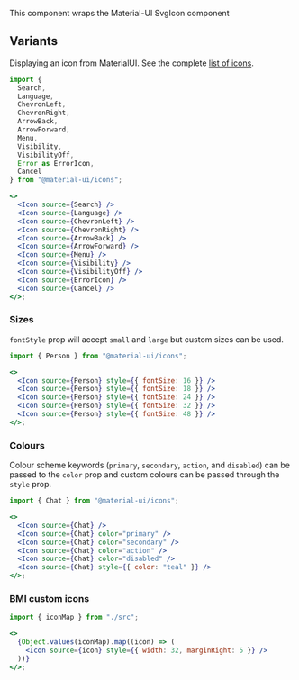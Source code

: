 This component wraps the Material-UI SvgIcon component

## Variants

Displaying an icon from MaterialUI. See the complete [list of icons](https://material-ui.com/components/material-icons/).

```jsx
import {
  Search,
  Language,
  ChevronLeft,
  ChevronRight,
  ArrowBack,
  ArrowForward,
  Menu,
  Visibility,
  VisibilityOff,
  Error as ErrorIcon,
  Cancel
} from "@material-ui/icons";

<>
  <Icon source={Search} />
  <Icon source={Language} />
  <Icon source={ChevronLeft} />
  <Icon source={ChevronRight} />
  <Icon source={ArrowBack} />
  <Icon source={ArrowForward} />
  <Icon source={Menu} />
  <Icon source={Visibility} />
  <Icon source={VisibilityOff} />
  <Icon source={ErrorIcon} />
  <Icon source={Cancel} />
</>;
```

### Sizes

`fontStyle` prop will accept `small` and `large` but custom sizes can be used.

```jsx
import { Person } from "@material-ui/icons";

<>
  <Icon source={Person} style={{ fontSize: 16 }} />
  <Icon source={Person} style={{ fontSize: 18 }} />
  <Icon source={Person} style={{ fontSize: 24 }} />
  <Icon source={Person} style={{ fontSize: 32 }} />
  <Icon source={Person} style={{ fontSize: 48 }} />
</>;
```

### Colours

Colour scheme keywords (`primary`, `secondary`, `action`, and `disabled`) can be
passed to the `color` prop and custom colours can be passed through the `style`
prop.

```jsx
import { Chat } from "@material-ui/icons";

<>
  <Icon source={Chat} />
  <Icon source={Chat} color="primary" />
  <Icon source={Chat} color="secondary" />
  <Icon source={Chat} color="action" />
  <Icon source={Chat} color="disabled" />
  <Icon source={Chat} style={{ color: "teal" }} />
</>;
```

### BMI custom icons

```jsx
import { iconMap } from "./src";

<>
  {Object.values(iconMap).map((icon) => (
    <Icon source={icon} style={{ width: 32, marginRight: 5 }} />
  ))}
</>;
```
